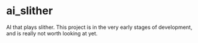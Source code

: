 # ai_slither
AI that plays slither. This project is in the very early stages of development, and is really not worth looking at yet.
